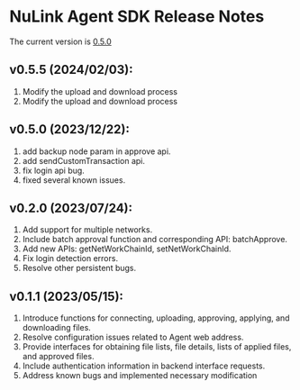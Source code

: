 # NuLink Agent SDK Release Notes

The current version is  [0.5.0](https://github.com/NuLink-network/nulink-web-agent-sdk/releases/tag/v0.5.0_1513f1a8)

## v0.5.5 (2024/02/03):

1. Modify the upload and download process
2. Modify the upload and download process

## v0.5.0 (2023/12/22):

1. add backup node param in approve api.
2. add sendCustomTransaction api.
3. fix login api bug.
4. fixed several known issues.

## v0.2.0 (2023/07/24):

1. Add support for multiple networks.
2. Include batch approval function and corresponding API: batchApprove.
3. Add new APIs: getNetWorkChainId, setNetWorkChainId.
4. Fix login detection errors.
5. Resolve other persistent bugs.

## v0.1.1 (2023/05/15):

1. Introduce functions for connecting, uploading, approving, applying, and downloading files.
2. Resolve configuration issues related to Agent web address.
3. Provide interfaces for obtaining file lists, file details, lists of applied files, and approved files.
4. Include authentication information in backend interface requests.
5. Address known bugs and implemented necessary modification
